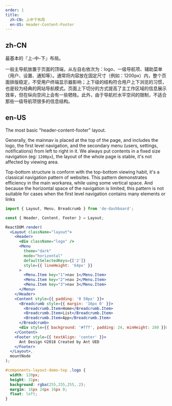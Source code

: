 ```yaml
---
order: 1
title:
  zh-CN: 上中下布局
  en-US: Header-Content-Footer
---
```


## zh-CN

最基本的『上-中-下』布局。

一般主导航放置于页面的顶端，从左自右依次为：logo、一级导航项、辅助菜单（用户、设置、通知等）。通常将内容放在固定尺寸（例如：1200px）内，整个页面排版稳定，不受用户终端显示器影响；上下级的结构符合用户上下浏览的习惯，也是较为经典的网站导航模式。页面上下切分的方式提高了主工作区域的信息展示效率，但在纵向空间上会有一些牺牲。此外，由于导航栏水平空间的限制，不适合那些一级导航项很多的信息结构。

## en-US

The most basic "header-content-footer" layout.

Generally, the mainnav is placed at the top of the page, and includes the logo, the first level navigation, and the secondary menu (users, settings, notifications) from left to right in it.
We always put contents in a fixed size navigation (eg: `1200px`), the layout of the whole page is stable, it's not affected by viewing area.

Top-bottom structure is conform with the top-bottom viewing habit, it's a classical navigation pattern of websites. This pattern demonstrates efficiency in the main workarea, while using some vertical space. And because the horizontal space of the navigation is limited, this pattern is not suitable for cases when the first level navigation contains many elements or links

````jsx
import { Layout, Menu, Breadcrumb } from 'de-dashboard';

const { Header, Content, Footer } = Layout;

ReactDOM.render(
  <Layout className="layout">
    <Header>
      <div className="logo" />
      <Menu
        theme="dark"
        mode="horizontal"
        defaultSelectedKeys={['2']}
        style={{ lineHeight: '64px' }}
      >
        <Menu.Item key="1">nav 1</Menu.Item>
        <Menu.Item key="2">nav 2</Menu.Item>
        <Menu.Item key="3">nav 3</Menu.Item>
      </Menu>
    </Header>
    <Content style={{ padding: '0 50px' }}>
      <Breadcrumb style={{ margin: '16px 0' }}>
        <Breadcrumb.Item>Home</Breadcrumb.Item>
        <Breadcrumb.Item>List</Breadcrumb.Item>
        <Breadcrumb.Item>App</Breadcrumb.Item>
      </Breadcrumb>
      <div style={{ background: '#fff', padding: 24, minHeight: 280 }}>Content</div>
    </Content>
    <Footer style={{ textAlign: 'center' }}>
      Ant Design ©2018 Created by Ant UED
    </Footer>
  </Layout>,
  mountNode
);
````

````css
#components-layout-demo-top .logo {
  width: 120px;
  height: 31px;
  background: rgba(255,255,255,.2);
  margin: 16px 24px 16px 0;
  float: left;
}
````
